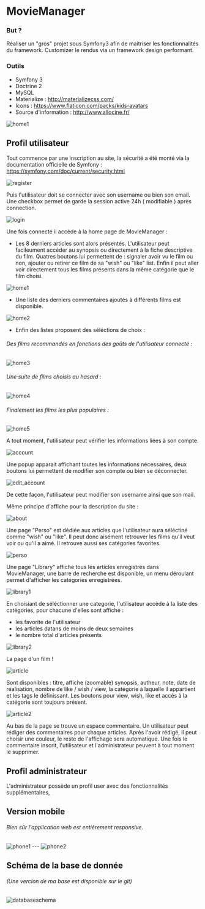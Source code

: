 MovieManager
========================

### But ?

Réaliser un "gros" projet sous Symfony3 afin de maitriser les fonctionnalités du framework. Customizer le rendus via un framework design performant.

### Outils

- Symfony 3
- Doctrine 2
- MySQL
- Materialize : http://materializecss.com/
- Icons : https://www.flaticon.com/packs/kids-avatars
- Source d'information : http://www.allocine.fr/

![home1](https://user-images.githubusercontent.com/15357887/33442415-6a16d752-d5f5-11e7-85be-7e290b9d8c88.PNG)

## Profil utilisateur

Tout commence par une inscription au site, la sécurité a été monté via la documentation officielle de Symfony : https://symfony.com/doc/current/security.html


![register](https://user-images.githubusercontent.com/15357887/33441116-2cb647d8-d5f2-11e7-8a87-c78dbd35958d.PNG)

Puis l'utilisateur doit se connecter avec son username ou bien son email. Une checkbox permet de garde la session active 24h ( modifiable ) après connection.

![login](https://user-images.githubusercontent.com/15357887/33441110-27abe23e-d5f2-11e7-8473-766b4ffc76c3.PNG)

Une fois connecté il accède à la home page de MovieManager :

- Les 8 derniers articles sont alors présentés. L'utilisateur peut facileument accéder au synopsis ou directement à la fiche descriptive du film. Quatres boutons lui permettent de : signaler avoir vu le film ou non, ajouter ou retirer ce film de sa "wish" ou "like" list. Enfin il peut aller voir directement tous les films présents dans la même catégorie que le film choisi.

![home1](https://user-images.githubusercontent.com/15357887/33442415-6a16d752-d5f5-11e7-85be-7e290b9d8c88.PNG)

- Une liste des derniers commentaires ajoutés à différents films est disponible.

![home2](https://user-images.githubusercontent.com/15357887/33441937-30e48476-d5f4-11e7-939d-578d952c0f09.PNG)

- Enfin des listes proposent des séléctions de choix :
###### Des films recommandés en fonctions des goûts de l'utilisateur connecté :
![home3](https://user-images.githubusercontent.com/15357887/33441938-30fda0a0-d5f4-11e7-9934-6f6403360ac9.PNG)

###### Une suite de films choisis au hasard :
![home4](https://user-images.githubusercontent.com/15357887/33441939-3119fffc-d5f4-11e7-8328-2c6fa8bd6c0a.PNG)

###### Finalement les films les plus populaires :
![home5](https://user-images.githubusercontent.com/15357887/33441940-313a3a10-d5f4-11e7-8177-7f1ea5f3b8ca.PNG)

A tout moment, l'utilisateur peut vérifier les informations liées à son compte.

![account](https://user-images.githubusercontent.com/15357887/33441925-2f85cbee-d5f4-11e7-8be1-0223e45d8e17.PNG)

Une popup apparait affichant toutes les informations nécessaires, deux boutons lui permettent de modifier son compte ou bien se déconnecter.

![edit_account](https://user-images.githubusercontent.com/15357887/33441935-30c5b1e0-d5f4-11e7-9879-154bee25ca97.PNG)

De cette façon, l'utilisateur peut modifier son username ainsi que son mail.

Même principe d'affiche pour la description du site :

![about](https://user-images.githubusercontent.com/15357887/33441924-2f6adc4e-d5f4-11e7-91d1-3dc89f6049ac.PNG)

Une page "Perso" est dédiée aux articles que l'utilisateur aura séléctiné comme "wish" ou "like". Il peut donc aisément retrouver les films qu'il veut voir ou qu'il a aimé. Il retrouve aussi ses catégories favorites.

![perso](https://user-images.githubusercontent.com/15357887/33441945-31891dec-d5f4-11e7-8ac4-bda07c9a8202.PNG)

Une page "Library" affiche tous les articles enregistrés dans MovieManager, une barre de recherche est disponible, un menu déroulant permet d'afficher les catégories enregistrées.

![library1](https://user-images.githubusercontent.com/15357887/33441942-3157c738-d5f4-11e7-865a-9b555fe5edcc.PNG)

En choisiant de séléctionner une categorie, l'utilisateur accède à la liste des catégories, pour chacune d'elles sont affiché :
- les favorite de l'utilisateur
- les articles datans de moins de deux semaines
- le nombre total d'articles présents

![library2](https://user-images.githubusercontent.com/15357887/33441943-316dd726-d5f4-11e7-9a4f-2b5122572b78.PNG)

La page d'un film !

![article](https://user-images.githubusercontent.com/15357887/33441928-2fcf50de-d5f4-11e7-8d16-24075dbd8165.PNG)

Sont disponibles : titre, affiche (zoomable) synopsis, autheur, note, date de réalisation, nombre de like / wish / view, la catégorie à laquelle il appartient et les tags le définissant. Les boutons pour view, wish, like et accès à la catégorie sont toujours présent.

![article2](https://user-images.githubusercontent.com/15357887/33441931-302a0b00-d5f4-11e7-8a0c-01b463476fd9.PNG)

Au bas de la page se trouve un espace commentaire. Un utilisateur peut rédiger des commentaires pour chaque articles. Après l'avoir rédigé, il peut choisir une couleur, le reste de l'affichage sera automatique. Une fois le commentaire inscrit, l'utilisateur et l'administrateur peuvent à tout moment le supprimer.

## Profil administrateur

L'administrateur possède un profil user avec des fonctionnalités supplémentaires, 

## Version mobile

###### Bien sûr l'application web est entièrement responsive.

![phone1](https://user-images.githubusercontent.com/15357887/33441947-319fbed0-d5f4-11e7-9c13-200087b2dde0.PNG) --- 
![phone2](https://user-images.githubusercontent.com/15357887/33441921-2f205cbe-d5f4-11e7-9d9e-42352794c0f4.PNG)

## Schéma de la base de donnée

###### (Une vercion de ma base est disponible sur le git)
![databaseschema](https://user-images.githubusercontent.com/15357887/33441934-30a8069a-d5f4-11e7-957a-1ea39d6a0597.PNG)



